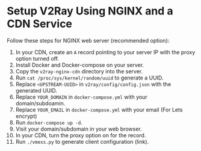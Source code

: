 # Setup V2Ray Using NGINX and a CDN Service

Follow these steps for NGINX web server (recommended option):

1. In your CDN, create an `A` record pointing to your server IP with the proxy option turned off.
1. Install Docker and Docker-compose on your server.
1. Copy the `v2ray-nginx-cdn` directory into the server.
1. Run ```cat /proc/sys/kernel/random/uuid``` to generate a UUID.
1. Replace `<UPSTREAM-UUID>` in `v2ray/config/config.json` with the generated UUID.
1. Replace `YOUR_DOMAIN` in `docker-compose.yml` with your domain/subdoamin.
1. Replace `YOUR_EMAIL` in `docker-compose.yml` with your email (For Lets encrypt) 
1. Run `docker-compose up -d`.
1. Visit your domain/subdomain in your web browser.
1. In your CDN, turn the proxy option on for the record.
1. Run `./vmess.py` to generate client configuration (link).
